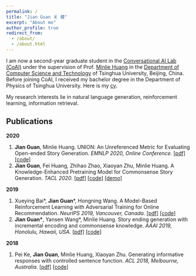 ```yaml
---
permalink: /
title: "Jian Guan 关 健"
excerpt: "About me"
author_profile: true
redirect_from: 
  - /about/
  - /about.html
---
```


I am now a second-year graduate student in the [Conversational AI  Lab (CoAI)](http://coai.cs.tsinghua.edu.cn/) under the supervision of Prof. [Minlie Huang](http://coai.cs.tsinghua.edu.cn/hml/) in the [Department of Computer Science and Technology](http://www.cs.tsinghua.edu.cn/) of Tsinghua University, Beijing, China. Before joining CoAI, I received my bachelor degree in the Department of Physics of Tsinghua University. Here is my [cv](./cv_guanjian.pdf).

My research interests lie in natural language generation, reinforcement learning, information retrieval. 



## Publications

**2020**

1. **Jian Guan**, Minlie Huang. UNION: An Unreferenced Metric for Evaluating Open-ended Story Generation. *EMNLP 2020, Online Conference.* [[pdf]](https://arxiv.org/abs/2009.07602) [[code]](https://github.com/thu-coai/UNION)
2. **Jian Guan**, Fei Huang, Zhihao Zhao, Xiaoyan Zhu, Minlie Huang. A Knowledge-Enhanced Pretraining Model for Commonsense Story Generation. *TACL 2020.* [[pdf]](https://www.mitpressjournals.org/doi/pdf/10.1162/tacl_a_00302) [[code]](https://github.com/thu-coai/CommonsenseStoryGen) [[demo]](http://coai.cs.tsinghua.edu.cn/static/CommonsenseStoryGen/) 

**2019**

1. Xueying Bai\*, **Jian Guan**\*, Hongning Wang. A Model-Based Reinforcement Learning with Adversarial Training for Online Recommendation. *NeurIPS 2019, Vancouver, Canada.* [[pdf]](http://papers.nips.cc/paper/9257-a-model-based-reinforcement-learning-with-adversarial-training-for-online-recommendation) [[code]](https://github.com/JianGuanTHU/IRecGAN)
2. **Jian Guan\***, Yansen Wang\*, Minlie Huang. Story ending generation with incremental encoding and commonsense knowledge. *AAAI 2019, Honolulu, Hawaii, USA.*  [[pdf]](https://www.aaai.org/ojs/index.php/AAAI/article/view/4612) [[code]](https://github.com/JianGuanTHU/StoryEndGen)

**2018**

1. Pei Ke, **Jian Guan**, Minlie Huang, Xiaoyan Zhu. Generating informative responses with controlled sentence function. *ACL 2018, Melbourne, Australia.* [[pdf]](https://www.aclweb.org/anthology/P18-1139.pdf) [[code]](https://github.com/kepei1106/SentenceFunction)

